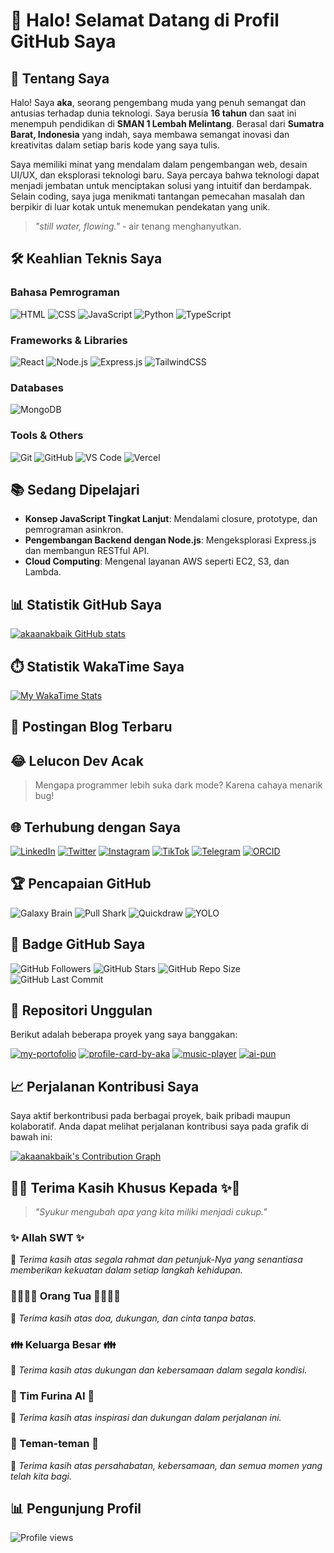 # 👋 Halo! Selamat Datang di Profil GitHub Saya

## 🚀 Tentang Saya

Halo! Saya **aka**, seorang pengembang muda yang penuh semangat dan antusias terhadap dunia teknologi. Saya berusia **16 tahun** dan saat ini menempuh pendidikan di **SMAN 1 Lembah Melintang**. Berasal dari **Sumatra Barat, Indonesia** yang indah, saya membawa semangat inovasi dan kreativitas dalam setiap baris kode yang saya tulis.

Saya memiliki minat yang mendalam dalam pengembangan web, desain UI/UX, dan eksplorasi teknologi baru. Saya percaya bahwa teknologi dapat menjadi jembatan untuk menciptakan solusi yang intuitif dan berdampak. Selain coding, saya juga menikmati tantangan pemecahan masalah dan berpikir di luar kotak untuk menemukan pendekatan yang unik.

> _"still water, flowing."_ - air tenang menghanyutkan.

## 🛠️ Keahlian Teknis Saya

### Bahasa Pemrograman

![HTML](https://img.shields.io/badge/HTML5-E34F26?style=for-the-badge&logo=html5&logoColor=white)
![CSS](https://img.shields.io/badge/CSS3-1572B6?style=for-the-badge&logo=css3&logoColor=white)
![JavaScript](https://img.shields.io/badge/JavaScript-F7DF1E?style=for-the-badge&logo=javascript&logoColor=black)
![Python](https://img.shields.io/badge/Python-3776AB?style=for-the-badge&logo=python&logoColor=white)
![TypeScript](https://img.shields.io/badge/TypeScript-007ACC?style=for-the-badge&logo=typescript&logoColor=white)

### Frameworks & Libraries

![React](https://img.shields.io/badge/React-61DAFB?style=for-the-badge&logo=react&logoColor=black)
![Node.js](https://img.shields.io/badge/Node.js-339933?style=for-the-badge&logo=nodedotjs&logoColor=white)
![Express.js](https://img.shields.io/badge/Express.js-000000?style=for-the-badge&logo=express&logoColor=white)
![TailwindCSS](https://img.shields.io/badge/Tailwind_CSS-38B2AC?style=for-the-badge&logo=tailwind-css&logoColor=white)

### Databases

![MongoDB](https://img.shields.io/badge/MongoDB-47A248?style=for-the-badge&logo=mongodb&logoColor=white)

### Tools & Others

![Git](https://img.shields.io/badge/Git-F05032?style=for-the-badge&logo=git&logoColor=white)
![GitHub](https://img.shields.io/badge/GitHub-181717?style=for-the-badge&logo=github&logoColor=white)
![VS Code](https://img.shields.io/badge/VS_Code-007ACC?style=for-the-badge&logo=visual-studio-code&logoColor=white)
![Vercel](https://img.shields.io/badge/Vercel-000000?style=for-the-badge&logo=vercel&logoColor=white)

## 📚 Sedang Dipelajari

*   **Konsep JavaScript Tingkat Lanjut**: Mendalami closure, prototype, dan pemrograman asinkron.
*   **Pengembangan Backend dengan Node.js**: Mengeksplorasi Express.js dan membangun RESTful API.
*   **Cloud Computing**: Mengenal layanan AWS seperti EC2, S3, dan Lambda.

## 📊 Statistik GitHub Saya

[![akaanakbaik GitHub stats](https://github-readme-stats.vercel.app/api?username=akaanakbaik&show_icons=true&theme=radical)](https://github.com/anuraghazra/github-readme-stats)

## ⏱️ Statistik WakaTime Saya

[![My WakaTime Stats](https://wakatime.com/badge/user/c6479712-402a-431c-997e-12497143110b/akaanakbaik.svg)](https://wakatime.com/@akaanakbaik)

## 📝 Postingan Blog Terbaru

<!-- BLOG-POST-LIST:START -->
<!-- BLOG-POST-LIST:END -->


## 😂 Lelucon Dev Acak

> Mengapa programmer lebih suka dark mode?
> Karena cahaya menarik bug!

## 🌐 Terhubung dengan Saya

[![LinkedIn](https://img.shields.io/badge/LinkedIn-0077B5?style=for-the-badge&logo=linkedin&logoColor=white)](https://www.linkedin.com/in/akaanakbaik)
[![Twitter](https://img.shields.io/badge/Twitter-1DA1F2?style=for-the-badge&logo=twitter&logoColor=white)](https://twitter.com/akaanakbaik)
[![Instagram](https://img.shields.io/badge/Instagram-E4405F?style=for-the-badge&logo=instagram&logoColor=white)](https://instagram.com/kenal.aka)
[![TikTok](https://img.shields.io/badge/TikTok-69C9D0?style=for-the-badge&logo=tiktok&logoColor=white)](https://www.tiktok.com/@kenal_aka)
[![Telegram](https://img.shields.io/badge/Telegram-2CA5E0?style=for-the-badge&logo=telegram&logoColor=white)](https://t.me/akamodebaik)
[![ORCID](https://img.shields.io/badge/ORCID-A6CE39?style=for-the-badge&logo=orcid&logoColor=white)](https://orcid.org/0009-0003-8983-6073)

## 🏆 Pencapaian GitHub

![Galaxy Brain](https://raw.githubusercontent.com/akaanakbaik/akaanakbaik/main/assets/galaxy-brain.png)
![Pull Shark](https://raw.githubusercontent.com/akaanakbaik/akaanakbaik/main/assets/pull-shark.png)
![Quickdraw](https://raw.githubusercontent.com/akaanakbaik/akaanakbaik/main/assets/quickdraw.png)
![YOLO](https://raw.githubusercontent.com/akaanakbaik/akaanakbaik/main/assets/yolo.png)

## 🏅 Badge GitHub Saya

![GitHub Followers](https://img.shields.io/github/followers/akaanakbaik?style=social)
![GitHub Stars](https://img.shields.io/github/stars/akaanakbaik?style=social)
![GitHub Repo Size](https://img.shields.io/github/repo-size/akaanakbaik/akaanakbaik?style=flat-square)
![GitHub Last Commit](https://img.shields.io/github/last-commit/akaanakbaik/akaanakbaik?style=flat-square)

## 🌟 Repositori Unggulan

Berikut adalah beberapa proyek yang saya banggakan:

[![my-portofolio](https://img.shields.io/badge/my--portofolio-TypeScript-blue?style=for-the-badge&logo=typescript)](https://github.com/akaanakbaik/my-portofolio)
[![profile-card-by-aka](https://img.shields.io/badge/profile--card--by--aka-CSS-blue?style=for-the-badge&logo=css3)](https://github.com/akaanakbaik/profile-card-by-aka)
[![music-player](https://img.shields.io/badge/music--player-JavaScript-yellow?style=for-the-badge&logo=javascript)](https://github.com/akaanakbaik/music-player)
[![ai-pun](https://img.shields.io/badge/ai--pun-Python-green?style=for-the-badge&logo=python)](https://github.com/akaanakbaik/ai-pun)

## 📈 Perjalanan Kontribusi Saya

Saya aktif berkontribusi pada berbagai proyek, baik pribadi maupun kolaboratif. Anda dapat melihat perjalanan kontribusi saya pada grafik di bawah ini:

[![akaanakbaik's Contribution Graph](https://github-readme-streak-stats.herokuapp.com/?user=akaanakbaik&theme=radical)](https://git.io/streak-stats)

## 🙏✨ Terima Kasih Khusus Kepada ✨🙏

> _"Syukur mengubah apa yang kita miliki menjadi cukup."_

### ✨ Allah SWT ✨

💖 _Terima kasih atas segala rahmat dan petunjuk-Nya yang senantiasa memberikan kekuatan dalam setiap langkah kehidupan._

### 👨‍👩‍👧‍👦 Orang Tua 👨‍👩‍👧‍👦

💖 _Terima kasih atas doa, dukungan, dan cinta tanpa batas._

### 👪 Keluarga Besar 👪

💖 _Terima kasih atas dukungan dan kebersamaan dalam segala kondisi._

### 🤖 Tim Furina AI 🤖

💖 _Terima kasih atas inspirasi dan dukungan dalam perjalanan ini._

### 🤝 Teman-teman 🤝

💖 _Terima kasih atas persahabatan, kebersamaan, dan semua momen yang telah kita bagi._

## 📊 Pengunjung Profil

![Profile views](https://komarev.com/ghpvc/?username=akaanakbaik&color=brightgreen)


